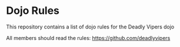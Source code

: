 Dojo Rules
==========

This repository contains a list of dojo rules for the Deadly Vipers dojo

All members should read the rules: https://github.com/deadlyvipers
